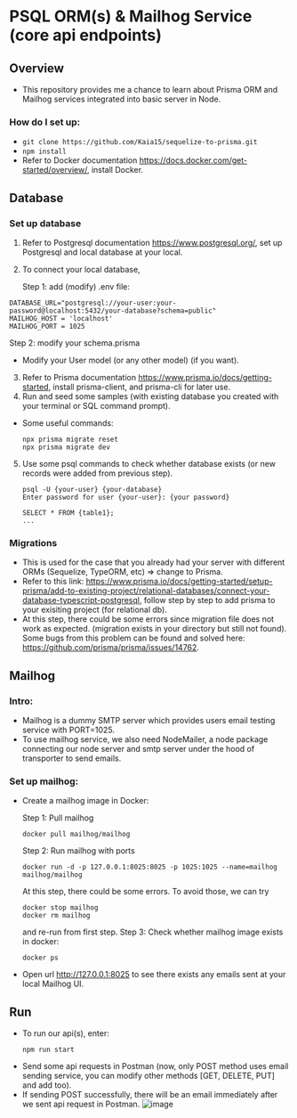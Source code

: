 # PSQL ORM(s) & Mailhog Service (core api endpoints)

## Overview
- This repository provides me a chance to learn about Prisma ORM and Mailhog services integrated into basic server in Node.

### How do I set up: 
- `git clone https://github.com/Kaia15/sequelize-to-prisma.git`
- `npm install`
- Refer to Docker documentation https://docs.docker.com/get-started/overview/, install Docker.

## Database
###  Set up database
1. Refer to Postgresql documentation https://www.postgresql.org/, set up Postgresql and local database at your local.
2. To connect your local database,
   
   Step 1: add (modify) .env file:
  ```
  DATABASE_URL="postgresql://your-user:your-password@localhost:5432/your-database?schema=public"
  MAILHOG_HOST = 'localhost'
  MAILHOG_PORT = 1025
  ```
   Step 2: modify your schema.prisma
   - Modify your User model (or any other model) (if you want).
3. Refer to Prisma documentation https://www.prisma.io/docs/getting-started, install prisma-client, and prisma-cli for later use.
4. Run and seed some samples (with existing database you created with your terminal or SQL command prompt).
- Some useful commands:
  ```
  npx prisma migrate reset
  npx prisma migrate dev
  ```
5. Use some psql commands to check whether database exists (or new records were added from previous step).
   ```
   psql -U {your-user} {your-database}
   Enter password for user {your-user}: {your password}

   SELECT * FROM {table1};
   ...
   ```

### Migrations 
- This is used for the case that you already had your server with different ORMs (Sequelize, TypeORM, etc) => change to Prisma.
- Refer to this link: https://www.prisma.io/docs/getting-started/setup-prisma/add-to-existing-project/relational-databases/connect-your-database-typescript-postgresql, follow step by step to add prisma to your exisiting project (for relational db).
- At this step, there could be some errors since migration file does not work as expected. (migration exists in your directory but still not found). Some bugs from this problem can be found and solved here: https://github.com/prisma/prisma/issues/14762. 

## Mailhog
### Intro: 
- Mailhog is a dummy SMTP server which provides users email testing service with PORT=1025.
- To use mailhog service, we also need NodeMailer, a node package connecting our node server and smtp server under the hood of transporter to send emails.
### Set up mailhog:
- Create a mailhog image in Docker:
  
  Step 1: Pull mailhog
  ```
  docker pull mailhog/mailhog
  ```
  Step 2: Run mailhog with ports
  ```
  docker run -d -p 127.0.0.1:8025:8025 -p 1025:1025 --name=mailhog mailhog/mailhog
  ```
  At this step, there could be some errors. To avoid those, we can try
  ```
  docker stop mailhog
  docker rm mailhog
  ```
  and re-run from first step.
  Step 3: Check whether mailhog image exists in docker:
  ```
  docker ps
  ```
- Open url http://127.0.0.1:8025 to see there exists any emails sent at your local Mailhog UI.

## Run 
- To run our api(s), enter:
  ```
  npm run start
  ```
- Send some api requests in Postman (now, only POST method uses email sending service, you can modify other methods [GET, DELETE, PUT] and add too).
- If sending POST successfully, there will be an email immediately after we sent api request in Postman.
  ![image](https://github.com/Kaia15/sequelize-to-prisma/assets/86872685/7e072ace-067f-414c-858e-a4037393947d)
